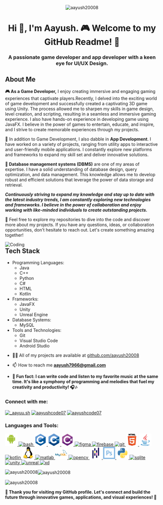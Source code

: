 <!-- ![Header](./github-header-image-name.png) -->
<!-- ![MasterHead](https://1.bp.blogspot.com/-7A4WynwLsMw/XbBpCXG8fHI/AAAAAAAAMt4/uOa1bpLskYgrwGbllhSu2SDj_Mig8SXJQCLcBGAsYHQ/s1600/2000_600px.gif) -->
<p align="center"> <img src="https://komarev.com/ghpvc/?username=aayush20008&label=Profile%20views&color=0e75b6&style=flat" alt="aayush20008" /> </p>
<h1 align="center">Hi 👋, I'm Aayush. 🎮 Welcome to my GitHub Readme! 🚀 </h1>

<h3 align="center"> A passionate game developer and app developer with a keen eye for UI/UX Design.</h3>
<h2>About Me</h2>

<p>
  <strong>🎮 As a Game Developer,</strong> I enjoy creating immersive and engaging gaming experiences that captivate players.Recently, I delved into the exciting world of game development and successfully created a captivating 3D game using Unity. The process allowed me to sharpen my skills in game design, level creation, and scripting, resulting in a seamless and immersive gaming experience. I also have hands-on experience in developing game using JavaFX. I believe in the power of games to entertain, educate, and inspire, and I strive to create memorable experiences through my projects.
</p>

<p>
  📱 In addition to Game Development, I also dabble in <strong>App Development</strong>. I have worked on a variety of projects, ranging from utility apps to interactive and user-friendly mobile applications. I constantly explore new platforms and frameworks to expand my skill set and deliver innovative solutions.
</p>

<p>
  <strong>💾 Database management systems (DBMS)</strong> are one of my areas of expertise. I have a solid understanding of database design, query optimization, and data management. This knowledge allows me to develop robust and efficient solutions that leverage the power of data storage and retrieval.
</p>

<b><p><i>Continuously striving to expand my knowledge and stay up to date with the latest industry trends, I am constantly exploring new technologies and frameworks. I believe in the power of collaboration and enjoy working with like-minded individuals to create outstanding projects.</i></p></b>
<p>  🔗 Feel free to explore my repositories to dive into the code and discover more about my projects. If you have any questions, ideas, or collaboration opportunities, don't hesitate to reach out. Let's create something amazing together! </p>

<img align="right" alt="Coding" width="615" src="https://camo.githubusercontent.com/c1dcb74cc1c1835b1d716f5051499a2814c683c806b15f04b0eba492863703e9/68747470733a2f2f63646e2e6472696262626c652e636f6d2f75736572732f3733303730332f73637265656e73686f74732f363538313234332f6176656e746f2e676966"/>

<h2>Tech Stack</h2>
<ul>
  <li>Programming Languages:
    <ul>
      <li>Java</li>
      <li>C++</li>
      <li>Python</li>
      <li>C#</li>
      <li>HTML</li>
      <li>Kotlin</li>
    </ul>
  </li>
  <li>Frameworks:
    <ul>
      <li>JavaFX</li>
      <li>Unity</li>
      <li>Unreal Engine</li>
    </ul>
  </li>
  <li>Database Systems:
    <ul>
      <li>MySQL</li>
    </ul>
  </li>
  <li>Tools and Technologies:
    <ul>
      <li>Git</li>
      <li>Visual Studio Code</li>
      <li>Android Studio</li>
    </ul>
  </li>
</ul>

- 👨‍💻 All of my projects are available at [github.com/aayush20008](github.com/aayush20008)

- 📫 How to reach me **aayush7966@gmail.com**

- **🌌 Fun fact: I can write code and listen to my favorite music at the same time. It's like a symphony of programming and melodies that fuel my creativity and productivity! 🎧🎶**

<h3 align="left">Connect with me:</h3>

<p align="left">
<a href="https://instagram.com/_aayuu.sh" target="blank"><img align="center" src="https://raw.githubusercontent.com/rahuldkjain/github-profile-readme-generator/master/src/images/icons/Social/instagram.svg" alt="_aayuu.sh" height="30" width="40" /></a>
<a href="https://www.leetcode.com/aayushcode07" target="blank"><img align="center" src="https://raw.githubusercontent.com/rahuldkjain/github-profile-readme-generator/master/src/images/icons/Social/leet-code.svg" alt="aayushcode07" height="30" width="40" /></a>
<a href="https://auth.geeksforgeeks.org/user/aayushcode07" target="blank"><img align="center" src="https://raw.githubusercontent.com/rahuldkjain/github-profile-readme-generator/master/src/images/icons/Social/geeks-for-geeks.svg" alt="aayushcode07" height="30" width="40" /></a>
</p>

<h3 align="left">Languages and Tools:</h3>
<p align="left"> <a href="https://developer.android.com" target="_blank" rel="noreferrer"> <img src="https://raw.githubusercontent.com/devicons/devicon/master/icons/android/android-original-wordmark.svg" alt="android" width="40" height="40"/> </a> <a href="https://www.gnu.org/software/bash/" target="_blank" rel="noreferrer"> <img src="https://www.vectorlogo.zone/logos/gnu_bash/gnu_bash-icon.svg" alt="bash" width="40" height="40"/> </a> <a href="https://www.cprogramming.com/" target="_blank" rel="noreferrer"> <img src="https://raw.githubusercontent.com/devicons/devicon/master/icons/c/c-original.svg" alt="c" width="40" height="40"/> </a> <a href="https://www.w3schools.com/cpp/" target="_blank" rel="noreferrer"> <img src="https://raw.githubusercontent.com/devicons/devicon/master/icons/cplusplus/cplusplus-original.svg" alt="cplusplus" width="40" height="40"/> </a> <a href="https://www.w3schools.com/cs/" target="_blank" rel="noreferrer"> <img src="https://raw.githubusercontent.com/devicons/devicon/master/icons/csharp/csharp-original.svg" alt="csharp" width="40" height="40"/> </a> <a href="https://www.figma.com/" target="_blank" rel="noreferrer"> <img src="https://www.vectorlogo.zone/logos/figma/figma-icon.svg" alt="figma" width="40" height="40"/> </a> <a href="https://firebase.google.com/" target="_blank" rel="noreferrer"> <img src="https://www.vectorlogo.zone/logos/firebase/firebase-icon.svg" alt="firebase" width="40" height="40"/> </a> <a href="https://git-scm.com/" target="_blank" rel="noreferrer"> <img src="https://www.vectorlogo.zone/logos/git-scm/git-scm-icon.svg" alt="git" width="40" height="40"/> </a> <a href="https://www.w3.org/html/" target="_blank" rel="noreferrer"> <img src="https://raw.githubusercontent.com/devicons/devicon/master/icons/html5/html5-original-wordmark.svg" alt="html5" width="40" height="40"/> </a> <a href="https://www.java.com" target="_blank" rel="noreferrer"> <img src="https://raw.githubusercontent.com/devicons/devicon/master/icons/java/java-original.svg" alt="java" width="40" height="40"/> </a> <a href="https://kotlinlang.org" target="_blank" rel="noreferrer"> <img src="https://www.vectorlogo.zone/logos/kotlinlang/kotlinlang-icon.svg" alt="kotlin" width="40" height="40"/> </a> <a href="https://www.linux.org/" target="_blank" rel="noreferrer"> <img src="https://raw.githubusercontent.com/devicons/devicon/master/icons/linux/linux-original.svg" alt="linux" width="40" height="40"/> </a> <a href="https://www.mathworks.com/" target="_blank" rel="noreferrer"> <img src="https://upload.wikimedia.org/wikipedia/commons/2/21/Matlab_Logo.png" alt="matlab" width="40" height="40"/> </a> <a href="https://www.mysql.com/" target="_blank" rel="noreferrer"> <img src="https://raw.githubusercontent.com/devicons/devicon/master/icons/mysql/mysql-original-wordmark.svg" alt="mysql" width="40" height="40"/> </a> <a href="https://opencv.org/" target="_blank" rel="noreferrer"> <img src="https://www.vectorlogo.zone/logos/opencv/opencv-icon.svg" alt="opencv" width="40" height="40"/> </a> <a href="https://pandas.pydata.org/" target="_blank" rel="noreferrer"> <img src="https://raw.githubusercontent.com/devicons/devicon/2ae2a900d2f041da66e950e4d48052658d850630/icons/pandas/pandas-original.svg" alt="pandas" width="40" height="40"/> </a> <a href="https://www.photoshop.com/en" target="_blank" rel="noreferrer"> <img src="https://raw.githubusercontent.com/devicons/devicon/master/icons/photoshop/photoshop-line.svg" alt="photoshop" width="40" height="40"/> </a> <a href="https://www.python.org" target="_blank" rel="noreferrer"> <img src="https://raw.githubusercontent.com/devicons/devicon/master/icons/python/python-original.svg" alt="python" width="40" height="40"/> </a> <a href="https://www.sqlite.org/" target="_blank" rel="noreferrer"> <img src="https://www.vectorlogo.zone/logos/sqlite/sqlite-icon.svg" alt="sqlite" width="40" height="40"/> </a> <a href="https://unity.com/" target="_blank" rel="noreferrer"> <img src="https://www.vectorlogo.zone/logos/unity3d/unity3d-icon.svg" alt="unity" width="40" height="40"/> </a> <a href="https://unrealengine.com/" target="_blank" rel="noreferrer"> <img src="https://raw.githubusercontent.com/kenangundogan/fontisto/036b7eca71aab1bef8e6a0518f7329f13ed62f6b/icons/svg/brand/unreal-engine.svg" alt="unreal" width="40" height="40"/> </a> <a href="https://www.adobe.com/products/xd.html" target="_blank" rel="noreferrer"> <img src="https://cdn.worldvectorlogo.com/logos/adobe-xd.svg" alt="xd" width="40" height="40"/> </a> </p>

<p><img align="left" src="https://github-readme-stats.vercel.app/api/top-langs?username=aayush20008&show_icons=true&locale=en&layout=default&theme=light&hide=language1,language2" alt="aayush20008" /></p>

<p><img align="center" src="https://github-readme-streak-stats.herokuapp.com/?user=aayush20008&show_icons=true&locale=en&layout=default&theme=light" alt="aayush20008" /></p>
<p><img align="center" src="https://github-readme-stats.vercel.app/api?username=aayush20008&" alt="aayush20008" /></p>

<b>🌟 Thank you for visiting my GitHub profile. Let's connect and build the future through innovative games, applications, and visual experiences! 🚀</b>


